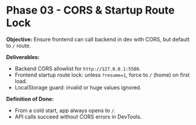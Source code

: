 # Phase 03 - CORS & Startup Route Lock
**Objective:** Ensure frontend can call backend in dev with CORS, but default to `/` route.

**Deliverables:**
- Backend CORS allowlist for `http://127.0.0.1:5580`.
- Frontend startup route lock: unless `?resume=1`, force to `/` (home) on first load.
- LocalStorage guard: invalid or huge values ignored.

**Definition of Done:**
- From a cold start, app always opens to `/`.
- API calls succeed without CORS errors in DevTools.
